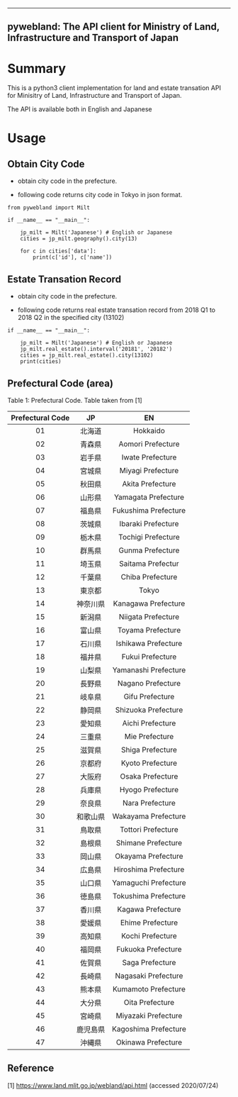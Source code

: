 
--------------------------------------------------------------------------------------
pywebland: The API client for Ministry of Land, Infrastructure and Transport of Japan
--------------------------------------------------------------------------------------

# Summary

This is a python3 client implementation for land and estate transation API 
for Minisitry of Land, Infrastructure and Transport of Japan.

The API is available both in English and Japanese

# Usage

## Obtain City Code

* obtain city code in the prefecture.

- following code returns city code in Tokyo in json format.

```
from pywebland import Milt

if __name__ == "__main__":

	jp_milt = Milt('Japanese') # English or Japanese
	cities = jp_milt.geography().city(13)

	for c in cities['data']:
		print(c['id'], c['name'])
```

## Estate Transation Record

* obtain city code in the prefecture.

- following code returns real estate transation record from 2018 Q1 to 2018 Q2 in the specified city (13102)

```
if __name__ == "__main__":

	jp_milt = Milt('Japanese') # English or Japanese
	jp_milt.real_estate().interval('20181', '20182')
	cities = jp_milt.real_estate().city(13102)
	print(cities)
```

## Prefectural Code (area)

Table 1: Prefectural Code. Table taken from [1]

| Prefectural Code | JP | EN |
|:---:|:---:|:---:|
|01 | 北海道 |Hokkaido |
|02 | 青森県 |Aomori Prefecture |
|03 | 岩手県 |Iwate Prefecture |
|04 | 宮城県 |Miyagi Prefecture |
|05 | 秋田県 |Akita Prefecture |
|06 | 山形県 |Yamagata Prefecture |
|07 | 福島県 |Fukushima Prefecture |
|08 | 茨城県 |Ibaraki Prefecture |
|09 | 栃木県 |Tochigi Prefecture |
|10 | 群馬県 |Gunma Prefecture |
|11 | 埼玉県 |Saitama Prefectur |
|12 | 千葉県 |Chiba Prefecture |
|13 | 東京都 |Tokyo	|
|14 | 神奈川県|Kanagawa Prefecture |
|15 | 新潟県 |Niigata Prefecture |
|16 | 富山県 |Toyama Prefecture	|
|17 | 石川県 |Ishikawa Prefecture |
|18 | 福井県 |Fukui Prefecture |
|19 | 山梨県 |Yamanashi Prefecture |
|20 | 長野県 |Nagano Prefecture	|
|21 | 岐阜県 |Gifu Prefecture |
|22 | 静岡県 |Shizuoka Prefecture |
|23 | 愛知県 |Aichi Prefecture |
|24 | 三重県 |Mie Prefecture |
|25 | 滋賀県 |Shiga Prefecture |
|26 | 京都府 |Kyoto Prefecture |
|27 | 大阪府 |Osaka Prefecture |
|28 | 兵庫県 |Hyogo Prefecture |
|29 | 奈良県 |Nara Prefecture |
|30 | 和歌山県 |Wakayama Prefecture |
|31 | 鳥取県 |Tottori Prefecture |
|32 | 島根県 |Shimane Prefecture |
|33 | 岡山県 |Okayama Prefecture |
|34 | 広島県 |Hiroshima Prefecture |
|35 | 山口県 |Yamaguchi Prefecture |
|36 | 徳島県 |Tokushima Prefecture |
|37 | 香川県 |Kagawa Prefecture |
|38 | 愛媛県 |Ehime Prefecture |
|39 | 高知県 |Kochi Prefecture |
|40 | 福岡県 |Fukuoka Prefecture |
|41 | 佐賀県 |Saga Prefecture |
|42 | 長崎県 |Nagasaki Prefecture |
|43 | 熊本県 |Kumamoto Prefecture |
|44 | 大分県 |Oita Prefecture |
|45 | 宮崎県 |Miyazaki Prefecture |
|46 | 鹿児島県 |Kagoshima Prefecture |
|47 | 沖縄県 |Okinawa Prefecture |

## Reference
[1] https://www.land.mlit.go.jp/webland/api.html (accessed 2020/07/24)
